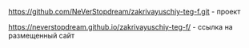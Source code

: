 https://github.com/NeVerStopdream/zakrivayuschiy-teg-f.git - проект 

https://neverstopdream.github.io/zakrivayuschiy-teg-f/ - ссылка на размещенный сайт
